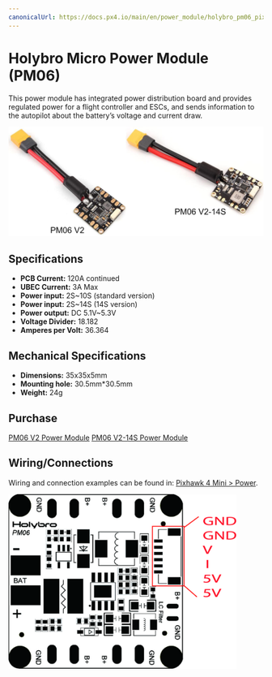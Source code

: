 ```yaml
---
canonicalUrl: https://docs.px4.io/main/en/power_module/holybro_pm06_pixhawk4mini_power_module
---
```


# Holybro Micro Power Module (PM06)

This power module has integrated power distribution board and provides regulated power for a flight controller and ESCs, and sends information to the autopilot about the battery’s voltage and current draw.

![PM06](../../assets/hardware/power_module/holybro_pm06_14s/pm06v2_pm06v2-14s.jpg)


## Specifications

- **PCB Current:** 120A continued
- **UBEC Current:** 3A Max
- **Power input:** 2S~10S (standard version)
- **Power input:** 2S~14S (14S version)
- **Power output:** DC 5.1V~5.3V
- **Voltage Divider:** 18.182
- **Amperes per Volt:** 36.364

## Mechanical Specifications

- **Dimensions:** 35x35x5mm
- **Mounting hole:** 30.5mm*30.5mm
- **Weight:** 24g

## Purchase

[PM06 V2 Power Module](https://shop.holybro.com/micro-power-module-pm06_p1036.html)
[PM06 V2-14S Power Module](https://shop.holybro.com/pm06-v2-14s-power-module_p1316.html)

## Wiring/Connections

Wiring and connection examples can be found in: [Pixhawk 4 Mini > Power](../assembly/quick_start_pixhawk4_mini.md#power).

<img src="../../assets/hardware/power_module/holybro_pm06/pm06_pin_map.jpg" width="450px" title="pm06" />
